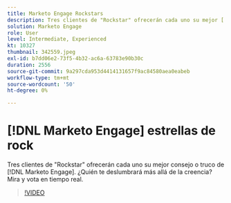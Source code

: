 ```yaml
---
title: Marketo Engage Rockstars
description: Tres clientes de "Rockstar" ofrecerán cada uno su mejor [!DNL Marketo Engage] consejo o truco. ¿Quién te deslumbrará más allá de la creencia? Mira y vota en tiempo real.
solution: Marketo Engage
role: User
level: Intermediate, Experienced
kt: 10327
thumbnail: 342559.jpeg
exl-id: b7dd06e2-73f5-4b32-ac6a-63783e90b30c
duration: 2556
source-git-commit: 9a297cda953d4414131657f9ac84580aea0eabeb
workflow-type: tm+mt
source-wordcount: '50'
ht-degree: 0%

---
```


# [!DNL Marketo Engage] estrellas de rock

Tres clientes de &quot;Rockstar&quot; ofrecerán cada uno su mejor consejo o truco de [!DNL Marketo Engage]. ¿Quién te deslumbrará más allá de la creencia? Mira y vota en tiempo real.

>[!VIDEO](https://video.tv.adobe.com/v/342559/?quality=12&learn=on)
